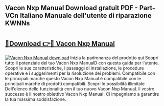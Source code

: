 ## Vacon Nxp Manual Download gratuit PDF - Part-VCn Italiano Manuale dell'utente di riparazione KWNNs

# <h2><a href="http://dfgi2fw.blite.top/?on=Vacon+Nxp+Manual">🔗Download 👉🔴 Vacon Nxp Manual</a></h2>

[![Vacon Nxp Manual download](https://i.imgur.com/lujVjoI.png)](http://dfgi2fw.blite.top/?on=Vacon+Nxp+Manual)
Inizia la padronanza del prodotto qui Scopri tutto il potenziale del tuo Vacon Nxp ManualD con questa guida per l'utente. Scopri le sue caratteristiche, i passaggi di installazione, le procedure operative e i suggerimenti per la risoluzione dei problemi. Compatibile con le principali marche questo Vacon Nxp Manual è compatibile con le principali marche di prodotti compatibili. Scopri le possibilità illimitate Dell'elenco delle funzionalità con il tuo nuovo Vacon Nxp Manual. Il vostro successo è il nostro obiettivo Vacon Nxp Manual. Ci impegniamo a garantire la tua massima soddisfazione.
